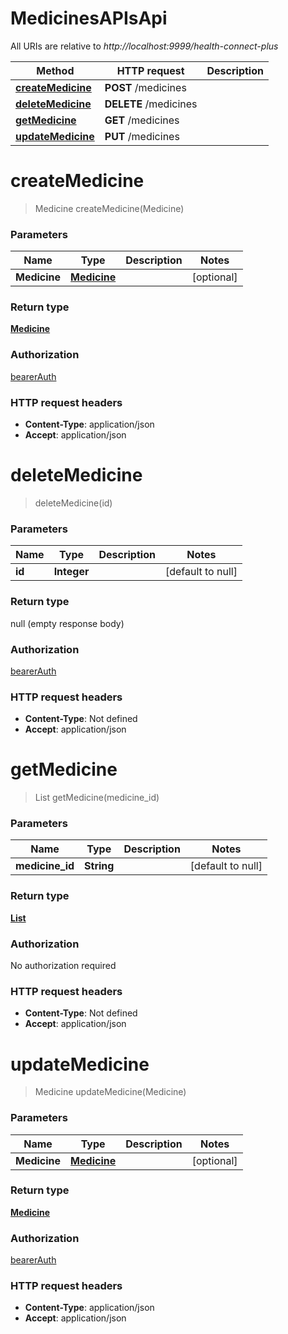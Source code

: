 # MedicinesAPIsApi

All URIs are relative to *http://localhost:9999/health-connect-plus*

| Method | HTTP request | Description |
|------------- | ------------- | -------------|
| [**createMedicine**](MedicinesAPIsApi.md#createMedicine) | **POST** /medicines |  |
| [**deleteMedicine**](MedicinesAPIsApi.md#deleteMedicine) | **DELETE** /medicines |  |
| [**getMedicine**](MedicinesAPIsApi.md#getMedicine) | **GET** /medicines |  |
| [**updateMedicine**](MedicinesAPIsApi.md#updateMedicine) | **PUT** /medicines |  |


<a name="createMedicine"></a>
# **createMedicine**
> Medicine createMedicine(Medicine)



### Parameters

|Name | Type | Description  | Notes |
|------------- | ------------- | ------------- | -------------|
| **Medicine** | [**Medicine**](../Models/Medicine.md)|  | [optional] |

### Return type

[**Medicine**](../Models/Medicine.md)

### Authorization

[bearerAuth](../README.md#bearerAuth)

### HTTP request headers

- **Content-Type**: application/json
- **Accept**: application/json

<a name="deleteMedicine"></a>
# **deleteMedicine**
> deleteMedicine(id)



### Parameters

|Name | Type | Description  | Notes |
|------------- | ------------- | ------------- | -------------|
| **id** | **Integer**|  | [default to null] |

### Return type

null (empty response body)

### Authorization

[bearerAuth](../README.md#bearerAuth)

### HTTP request headers

- **Content-Type**: Not defined
- **Accept**: application/json

<a name="getMedicine"></a>
# **getMedicine**
> List getMedicine(medicine\_id)



### Parameters

|Name | Type | Description  | Notes |
|------------- | ------------- | ------------- | -------------|
| **medicine\_id** | **String**|  | [default to null] |

### Return type

[**List**](../Models/Medicine.md)

### Authorization

No authorization required

### HTTP request headers

- **Content-Type**: Not defined
- **Accept**: application/json

<a name="updateMedicine"></a>
# **updateMedicine**
> Medicine updateMedicine(Medicine)



### Parameters

|Name | Type | Description  | Notes |
|------------- | ------------- | ------------- | -------------|
| **Medicine** | [**Medicine**](../Models/Medicine.md)|  | [optional] |

### Return type

[**Medicine**](../Models/Medicine.md)

### Authorization

[bearerAuth](../README.md#bearerAuth)

### HTTP request headers

- **Content-Type**: application/json
- **Accept**: application/json

